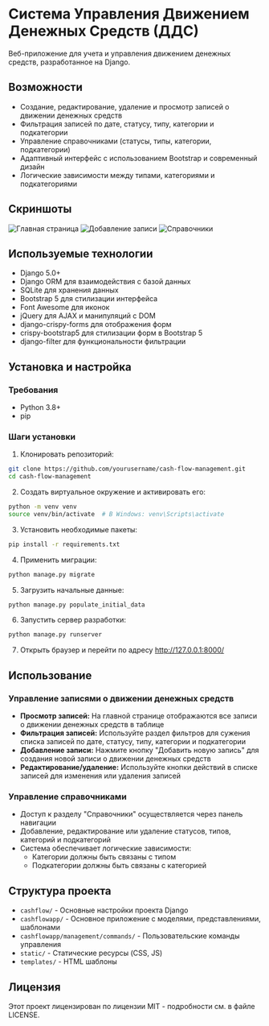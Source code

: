 # Система Управления Движением Денежных Средств (ДДС)

Веб-приложение для учета и управления движением денежных средств, разработанное на Django.

## Возможности

- Создание, редактирование, удаление и просмотр записей о движении денежных средств
- Фильтрация записей по дате, статусу, типу, категории и подкатегории
- Управление справочниками (статусы, типы, категории, подкатегории)
- Адаптивный интерфейс с использованием Bootstrap и современный дизайн
- Логические зависимости между типами, категориями и подкатегориями

## Скриншоты

![Главная страница](screenshots/home.png)
![Добавление записи](screenshots/add_record.png)
![Справочники](screenshots/dictionaries.png)

## Используемые технологии

- Django 5.0+
- Django ORM для взаимодействия с базой данных
- SQLite для хранения данных
- Bootstrap 5 для стилизации интерфейса
- Font Awesome для иконок
- jQuery для AJAX и манипуляций с DOM
- django-crispy-forms для отображения форм
- crispy-bootstrap5 для стилизации форм в Bootstrap 5
- django-filter для функциональности фильтрации

## Установка и настройка

### Требования

- Python 3.8+
- pip

### Шаги установки

1. Клонировать репозиторий:
```bash
git clone https://github.com/yourusername/cash-flow-management.git
cd cash-flow-management
```

2. Создать виртуальное окружение и активировать его:
```bash
python -m venv venv
source venv/bin/activate  # В Windows: venv\Scripts\activate
```

3. Установить необходимые пакеты:
```bash
pip install -r requirements.txt
```

4. Применить миграции:
```bash
python manage.py migrate
```

5. Загрузить начальные данные:
```bash
python manage.py populate_initial_data
```

6. Запустить сервер разработки:
```bash
python manage.py runserver
```

7. Открыть браузер и перейти по адресу http://127.0.0.1:8000/

## Использование

### Управление записями о движении денежных средств

- **Просмотр записей:** На главной странице отображаются все записи о движении денежных средств в таблице
- **Фильтрация записей:** Используйте раздел фильтров для сужения списка записей по дате, статусу, типу, категории и подкатегории
- **Добавление записи:** Нажмите кнопку "Добавить новую запись" для создания новой записи о движении денежных средств
- **Редактирование/удаление:** Используйте кнопки действий в списке записей для изменения или удаления записей

### Управление справочниками

- Доступ к разделу "Справочники" осуществляется через панель навигации
- Добавление, редактирование или удаление статусов, типов, категорий и подкатегорий
- Система обеспечивает логические зависимости:
  - Категории должны быть связаны с типом
  - Подкатегории должны быть связаны с категорией

## Структура проекта

- `cashflow/` - Основные настройки проекта Django
- `cashflowapp/` - Основное приложение с моделями, представлениями, шаблонами
- `cashflowapp/management/commands/` - Пользовательские команды управления
- `static/` - Статические ресурсы (CSS, JS)
- `templates/` - HTML шаблоны

## Лицензия

Этот проект лицензирован по лицензии MIT - подробности см. в файле LICENSE. 